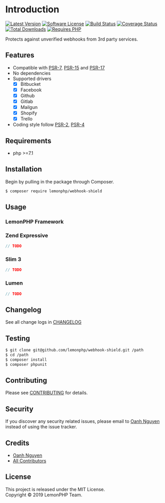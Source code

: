 # Introduction

[![Latest Version](https://img.shields.io/packagist/v/lemonphp/webhook-shield.svg)](https://packagist.org/packages/lemonphp/webhook-shield)
[![Software License](https://img.shields.io/github/license/lemonphp/webhook-shield.svg)](LICENSE.md)
[![Build Status](https://img.shields.io/travis/lemonphp/webhook-shield/master.svg)](https://travis-ci.org/lemonphp/webhook-shield)
[![Coverage Status](https://img.shields.io/coveralls/github/lemonphp/webhook-shield/master.svg)](https://coveralls.io/github/lemonphp/webhook-shield?branch=master)
[![Total Downloads](https://img.shields.io/packagist/dt/lemonphp/webhook-shield.svg)](https://packagist.org/packages/lemonphp/webhook-shield)
[![Requires PHP](https://img.shields.io/travis/php-v/lemonphp/webhook-shield.svg)](https://travis-ci.org/lemonphp/webhook-shield)

Protects against unverified webhooks from 3rd party services.

## Features

* Compatible with [PSR-7], [PSR-15] and [PSR-17]
* No dependencies
* Supported drivers
   - [x] Bitbucket
   - [x] Facebook
   - [x] Github
   - [x] Gitlab
   - [x] Mailgun
   - [x] Shopify
   - [x] Trello
* Coding style follow [PSR-2], [PSR-4]

## Requirements

* php >=7.1

## Installation

Begin by pulling in the package through Composer.

```bash
$ composer require lemonphp/webhook-shield
```

## Usage

### LemonPHP Framework

### Zend Expressive

```php
// TODO
```

### Slim 3

```php
// TODO
```

### Lumen

```php
// TODO
```

## Changelog

See all change logs in [CHANGELOG](CHANGELOG.md)

## Testing

```bash
$ git clone git@github.com/lemonphp/webhook-shield.git /path
$ cd /path
$ composer install
$ composer phpunit
```

## Contributing

Please see [CONTRIBUTING](CONTRIBUTING.md) for details.

## Security

If you discover any security related issues, please email to [Oanh Nguyen](mailto:oanhnn.bk@gmail.com) instead of 
using the issue tracker.

## Credits

- [Oanh Nguyen](https://github.com/oanhnn)
- [All Contributors](../../contributors)

## License

This project is released under the MIT License.   
Copyright © 2019 LemonPHP Team.


[PSR-2]:  https://www.php-fig.org/psr/psr-2
[PSR-4]:  https://www.php-fig.org/psr/psr-4
[PSR-7]:  https://www.php-fig.org/psr/psr-7
[PSR-15]: https://www.php-fig.org/psr/psr-15
[PSR-17]: https://www.php-fig.org/psr/psr-17
